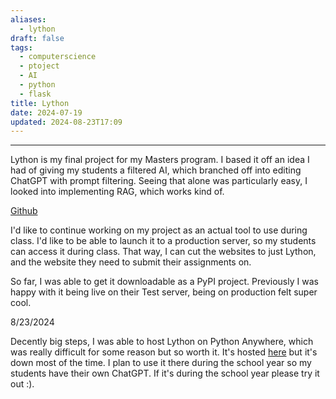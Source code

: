 ```yaml
---
aliases:
  - lython
draft: false
tags:
  - computerscience
  - ptoject
  - AI
  - python
  - flask
title: Lython
date: 2024-07-19
updated: 2024-08-23T17:09
---
```


-------------------------------------------------------------------------------


Lython is my final project for my Masters program. I based it off an idea I had of giving my students a filtered AI, which branched off into editing ChatGPT with prompt filtering. Seeing that alone was particularly easy, I looked into implementing RAG, which works kind of. 

[Github](https://github.com/mr-pointing/Lython_GCU)


I'd like to continue working on my project as an actual tool to use during class. I'd like to be able to launch it to a production server, so my students can access it during class. That way, I can cut the websites to just Lython, and the website they need to submit their assignments on.

So far, I was able to get it downloadable as a PyPI project. Previously I was happy with it being live on their Test server, being on production felt super cool. 

8/23/2024

Decently big steps, I was able to host Lython on Python Anywhere, which was really difficult for some reason but so worth it. It's hosted [here](https://mrxpointing.pythonanywhere.com) but it's down most of the time. I plan to use it there during the school year so my students have their own ChatGPT. If it's during the school year please try it out :).

